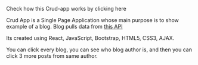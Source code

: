 Check how this Crud-app works by clicking here

Crud App is a Single Page Application whose main purpose is to show example of a blog. Blog pulls data from [this API](https://jsonplaceholder.typicode.com/)

Its created using React, JavaScript, Bootstrap, HTML5, CSS3, AJAX.

You can click every blog, you can see who blog author is, and then you can click 3 more posts from same author.
